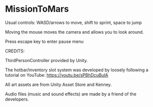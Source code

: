 # MissionToMars

Usual controls: WASD/arrows to move, shift to sprint, space to jump

Moving the mouse moves the camera and allows you to look around.

Press escape key to enter pause menu 


CREDITS:

ThirdPersonController provided by Unity.

The hotbar/inventory slot system was developed by loosely following a tutorial on YouTube: https://youtu.be/sPBhDcuBuIA

All art assets are from Unity Asset Store and Kenney.

Audio files (music and sound effects) are made by a friend of the developers.


